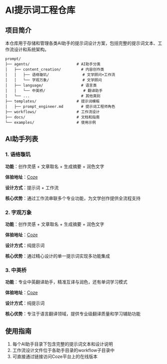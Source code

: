 # AI提示词工程仓库

## 项目简介

本仓库用于存储和管理各类AI助手的提示词设计方案，包括完整的提示词文本、工作流设计和系统架构。

```
prompt/
├── agents/                     # AI助手分类
│   ├── content_creation/         # 内容创作类
│   │   ├── 语络璇玑/               # 文学顾问+工作流
│   │   └── 字观万象/               # 文学顾问
│   ├── language/                 # 语言类
│   │   └── 中英桥/                 # 翻译助手
│   └── ...                       # 其他类别
├── templates/                  # 提示词模板
│   ├── prompt_engineer.md        # 提示词工程师角色
├── workflows/                  # 工作流设计
├── docs/                       # 文档和指南
└── examples/                   # 使用示例
```

## AI助手列表

### 1. 语络璇玑

**功能**：创作灵感 + 文章取名 + 生成摘要 + 润色文字

**体验地址**：[Coze](https://www.coze.cn/s/an2Y0SKPoPg/)

**设计方式**：提示词 + 工作流

**核心优势**：通过工作流串联多个专业功能，为文学创作提供全流程支持

### 2. 字观万象

**功能**：创作灵感 + 文章取名 + 生成摘要 + 润色文字

**体验地址**：[Coze](https://www.coze.cn/s/c_APLHlANZI/)

**设计方式**：纯提示词

**核心优势**：通过精心设计的单一提示词实现多功能集成

### 3. 中英桥

**功能**：专业中英翻译助手，精准互译与润色，还有单词学习模式

**体验地址**：[Coze](https://www.coze.cn/s/MOUfJUz9NvQ/)

**设计方式**：纯提示词

**核心优势**：专注于语言翻译领域，提供专业级翻译质量和学习辅助功能

## 使用指南

1. 每个AI助手目录下包含完整的提示词文本和设计说明
2. 工作流设计文件位于各助手目录的workflow子目录中
3. 可直接通过链接访问Coze平台上的在线版本
